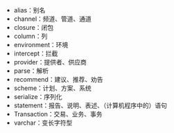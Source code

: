 - alias：别名
- channel：频道、管道、通道
- closure：闭包
- column：列
- environment：环境
- intercept：拦截
- provider：提供者、供应商
- parse：解析
- recommend：建议、推荐、劝告
- scheme：计划、方案、系统
- serialize：序列化
- statement：报告、说明、表述、（计算机程序中的）语句
- Transaction：交易、业务、事务
- varchar：变长字符型
